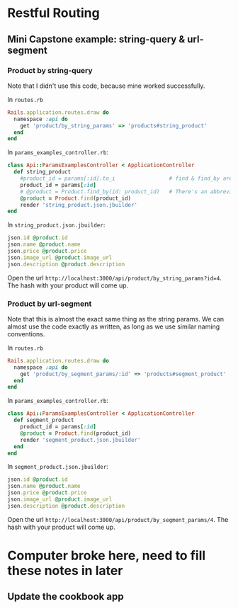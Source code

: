 # Restful Routing

## Mini Capstone example: string-query & url-segment

### Product by string-query

Note that I didn't use this code, because mine worked successfully.

In `routes.rb`

```ruby
Rails.application.routes.draw do
  namespace :api do
    get 'product/by_string_params' => 'products#string_product'
  end
end
```

In `params_examples_controller.rb`:

```ruby
class Api::ParamsExamplesController < ApplicationController
  def string_product
    #product_id = params[:id].to_i                 # find & find_by are smart, they know you meant an integer, so don't convert
    product_id = params[:id]
    # @product = Product.find_by(id: product_id)   # There's an abbreviation for this (below)
    @product = Product.find(product_id)
    render 'string_product.json.jbuilder'
end
```

In `string_product.json.jbuilder`:

```ruby
json.id @product.id
json.name @product.name
json.price @product.price
json.image_url @product.image_url
json.description @product.description
```

Open the url `http://localhost:3000/api/product/by_string_params?id=4`. The hash with your product will come up.

### Product by url-segment

Note that this is almost the exact same thing as the string params. We can almost use the code exactly as written, as long as we use similar naming conventions.

In `routes.rb`

```ruby
Rails.application.routes.draw do
  namespace :api do
    get 'product/by_segment_params/:id' => 'products#segment_product'
  end
end
```

In `params_examples_controller.rb`:

```ruby
class Api::ParamsExamplesController < ApplicationController
  def segment_product
    product_id = params[:id]
    @product = Product.find(product_id)
    render 'segment_product.json.jbuilder'
  end
end
```

In `segment_product.json.jbuilder`:

```ruby
json.id @product.id
json.name @product.name
json.price @product.price
json.image_url @product.image_url
json.description @product.description
```

Open the url `http://localhost:3000/api/product/by_segment_params/4`. The hash with your product will come up.


# Computer broke here, need to fill these notes in later

## Update the cookbook app


